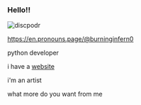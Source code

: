 ### Hello!!

![discpodr](https://discord.c99.nl/widget/theme-2/203322459229913088.png)

https://en.pronouns.page/@burninginfern0

python developer

i have a [website](https://burningcortex.xyz)

i'm an artist

what more do you want from me
